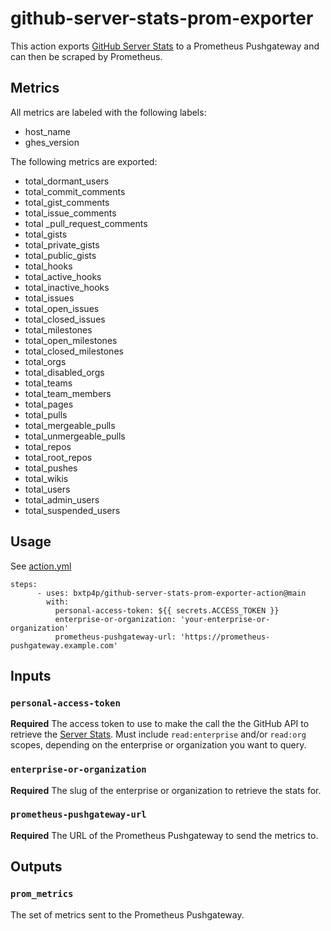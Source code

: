 # github-server-stats-prom-exporter

This action exports [GitHub Server Stats](https://docs.github.com/en/rest/enterprise-admin/admin-stats) to a Prometheus Pushgateway and can then be scraped by Prometheus.

## Metrics

All metrics are labeled with the following labels:

- host_name
- ghes_version

The following metrics are exported:

- total_dormant_users
- total_commit_comments
- total_gist_comments
- total_issue_comments
- total _pull_request_comments
- total_gists
- total_private_gists
- total_public_gists
- total_hooks
- total_active_hooks
- total_inactive_hooks
- total_issues
- total_open_issues
- total_closed_issues
- total_milestones
- total_open_milestones
- total_closed_milestones
- total_orgs
- total_disabled_orgs
- total_teams
- total_team_members
- total_pages
- total_pulls
- total_mergeable_pulls
- total_unmergeable_pulls
- total_repos
- total_root_repos
- total_pushes
- total_wikis
- total_users
- total_admin_users
- total_suspended_users



## Usage

See [action.yml](./action.yml)

```
steps:
      - uses: bxtp4p/github-server-stats-prom-exporter-action@main
        with:
          personal-access-token: ${{ secrets.ACCESS_TOKEN }}
          enterprise-or-organization: 'your-enterprise-or-organization'
          prometheus-pushgateway-url: 'https://prometheus-pushgateway.example.com'
```

## Inputs

### `personal-access-token`

**Required** The access token to use to make the call the the GitHub API to retrieve the [Server Stats](https://docs.github.com/en/rest/enterprise-admin/admin-stats). Must include `read:enterprise` and/or `read:org` scopes, depending on the enterprise or organization you want to query.

### `enterprise-or-organization`

**Required** The slug of the enterprise or organization to retrieve the stats for.

### `prometheus-pushgateway-url`

**Required** The URL of the Prometheus Pushgateway to send the metrics to.


## Outputs

### `prom_metrics`

The set of metrics sent to the Prometheus Pushgateway.
